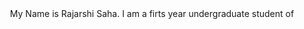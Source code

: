 <!DOCTYPE html>

<html>
<head>
  <meta charset= "UTF-8">
<div style="text-align:center">My Name is Rajarshi Saha. I am a firts year undergraduate student of </div>
